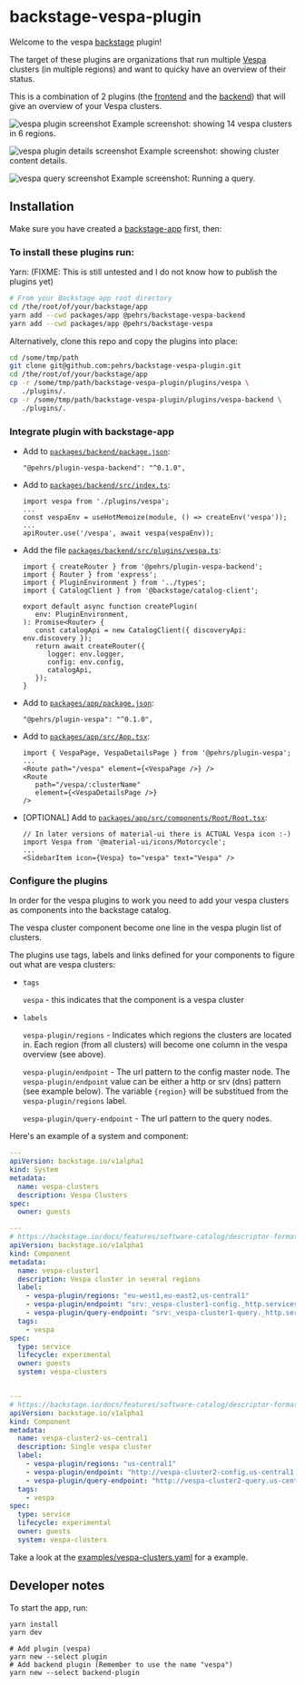 # backstage-vespa-plugin

Welcome to the vespa [backstage](https://backstage.io/) plugin!

The target of these plugins are organizations that run multiple [Vespa](https://github.com/vespa-engine/vespa) clusters (in multiple regions) and want to quicky have an overview of their status.

This is a combination of 2 plugins (the [frontend](./plugins/vespa/README.md) and the [backend](./plugins/vespa-backend/README.md)) that will give an overview of your Vespa clusters.

![vespa plugin screenshot](screenshot1.png "Screenshot")
Example screenshot: showing 14 vespa clusters in 6 regions.

![vespa plugin details screenshot](screenshot2.png "Details Screenshot")
Example screenshot: showing cluster content details.

![vespa query screenshot](screenshot3.png "Query Screenshot")
Example screenshot: Running a query.

## Installation

Make sure you have created a [backstage-app](https://backstage.io/docs/getting-started/#create-your-backstage-app) first, then:

### To install these plugins run:

   Yarn: (FIXME: This is still untested and I do not know how to publish the plugins yet)
   
   ```bash
   # From your Backstage app root directory
   cd /the/root/of/your/backstage/app
   yarn add --cwd packages/app @pehrs/backstage-vespa-backend
   yarn add --cwd packages/app @pehrs/backstage-vespa
   ```
   
   Alternatively, clone this repo and copy the plugins into place:
   ```bash
   cd /some/tmp/path
   git clone git@github.com:pehrs/backstage-vespa-plugin.git
   cd /the/root/of/your/backstage/app
   cp -r /some/tmp/path/backstage-vespa-plugin/plugins/vespa \
      ./plugins/.
   cp -r /some/tmp/path/backstage-vespa-plugin/plugins/vespa-backend \
      ./plugins/.
   ```

### Integrate plugin with backstage-app

   *  Add to [`packages/backend/package.json`](packages/backend/package.json):

      ```tsx
	  "@pehrs/plugin-vespa-backend": "^0.1.0",
      ```

   *  Add to [`packages/backend/src/index.ts`](packages/backend/src/index.ts):

      ```tsx
      import vespa from './plugins/vespa';
      ...
      const vespaEnv = useHotMemoize(module, () => createEnv('vespa'));
      ... 
      apiRouter.use('/vespa', await vespa(vespaEnv));
      ```

   *  Add the file [`packages/backend/src/plugins/vespa.ts`](packages/backend/src/plugins/vespa.ts):
      ```tsx
      import { createRouter } from '@pehrs/plugin-vespa-backend';
      import { Router } from 'express';
      import { PluginEnvironment } from '../types';
      import { CatalogClient } from '@backstage/catalog-client';

      export default async function createPlugin(
         env: PluginEnvironment,
      ): Promise<Router> {
         const catalogApi = new CatalogClient({ discoveryApi: env.discovery });
         return await createRouter({
            logger: env.logger,
            config: env.config,
            catalogApi,
         });
      }
	  ```

   *  Add to [`packages/app/package.json`](packages/app/package.json):

      ```tsx
      "@pehrs/plugin-vespa": "^0.1.0",
      ```

   *  Add to [`packages/app/src/App.tsx`](packages/app/src/App.tsx):

      ```tsx
      import { VespaPage, VespaDetailsPage } from '@pehrs/plugin-vespa';
      ...
      <Route path="/vespa" element={<VespaPage />} />
      <Route
         path="/vespa/:clusterName"
         element={<VespaDetailsPage />}
      />
      ```

   *  [OPTIONAL] Add to [`packages/app/src/components/Root/Root.tsx`](packages/app/src/components/Root/Root.tsx):
      ```tsx
	  // In later versions of material-ui there is ACTUAL Vespa icon :-)
      import Vespa from '@material-ui/icons/Motorcycle';
	  ...
      <SidebarItem icon={Vespa} to="vespa" text="Vespa" />
      ```


### Configure the plugins

In order for the vespa plugins to work you need to add your vespa 
clusters as components into the backstage catalog.

The vespa cluster component become one line in the vespa plugin list of clusters.

The plugins use tags, labels and links defined for your components to figure out what are vespa clusters:
   
   * `tags`
   
     `vespa` - this indicates that the component is a vespa cluster
   
   * `labels`
   
     `vespa-plugin/regions` - Indicates which regions the clusters are located in. 
	 Each region (from all clusters) will become one column in the vespa overview (see above).

     `vespa-plugin/endpoint` - The url pattern to the config master node.
	 The `vespa-plugin/endpoint` value can be either a http or srv (dns) pattern (see example below).
	 The variable `{region}` will be substitued from the `vespa-plugin/regions` label.

     `vespa-plugin/query-endpoint` - The url pattern to the query nodes.
	 
Here's an example of a system and component:
```yaml
---
apiVersion: backstage.io/v1alpha1
kind: System
metadata:
  name: vespa-clusters
  description: Vespa Clusters
spec:
  owner: guests

---
# https://backstage.io/docs/features/software-catalog/descriptor-format#kind-component
apiVersion: backstage.io/v1alpha1
kind: Component
metadata:
  name: vespa-cluster1
  description: Vespa cluster in several regions
  label:
    - vespa-plugin/regions: "eu-west1,eu-east2,us-central1"
    - vespa-plugin/endpoint: "srv:_vespa-cluster1-config._http.services.{region}.my-domain.net"
    - vespa-plugin/query-endpoint: "srv:_vespa-cluster1-query._http.services.{region}.my-domain.net"
  tags:
    - vespa
spec:
  type: service
  lifecycle: experimental
  owner: guests
  system: vespa-clusters


---
# https://backstage.io/docs/features/software-catalog/descriptor-format#kind-component
apiVersion: backstage.io/v1alpha1
kind: Component
metadata:
  name: vespa-cluster2-us-central1
  description: Single vespa cluster
  label:
    - vespa-plugin/regions: "us-central1"
    - vespa-plugin/endpoint: "http://vespa-cluster2-config.us-central1.my-domain.net.:19071"
    - vespa-plugin/query-endpoint: "http://vespa-cluster2-query.us-central1.my-domain.net.:8080"
  tags:
    - vespa
spec:
  type: service
  lifecycle: experimental
  owner: guests
  system: vespa-clusters

```

Take a look at the [examples/vespa-clusters.yaml](examples/vespa-clusters.yaml) for a example.


## Developer notes

To start the app, run:

```sh
yarn install
yarn dev
```

```shell
# Add plugin (vespa)
yarn new --select plugin
# Add backend plugin (Remember to use the name "vespa")
yarn new --select backend-plugin

```
